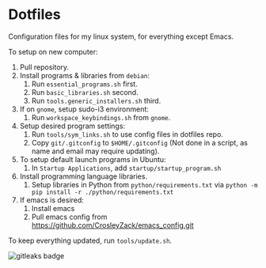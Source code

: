 # Dotfiles

Configuration files for my linux system, for everything except Emacs.

To setup on new computer:

1. Pull repository.
2. Install programs & libraries from `debian`:
    1. Run `essential_programs.sh` first.
    2. Run `basic_libraries.sh` second.
    3. Run `tools.generic_installers.sh` third.
3. If on `gnome`, setup sudo-i3 environment:
    1. Run `workspace_keybindings.sh` from `gnome`.
4. Setup desired program settings:
    1. Run `tools/sym_links.sh` to use config files in dotfiles repo.
    2. Copy `git/.gitconfig` to `$HOME/.gitconfig` (Not done in a script, as name and email may require updating).
5. To setup default launch programs in Ubuntu:
    1. In `Startup Applications`, add `startup/startup_program.sh`
6. Install programming language libraries.
    1. Setup libraries in Python from `python/requirements.txt` via `python -m pip install -r ./python/requirements.txt`
7. If emacs is desired:
    1. Install emacs
    2. Pull emacs config from https://github.com/CrosleyZack/emacs_config.git

To keep everything updated, run `tools/update.sh`.

<img alt="gitleaks badge" src="https://img.shields.io/badge/protected%20by-gitleaks-blue">
